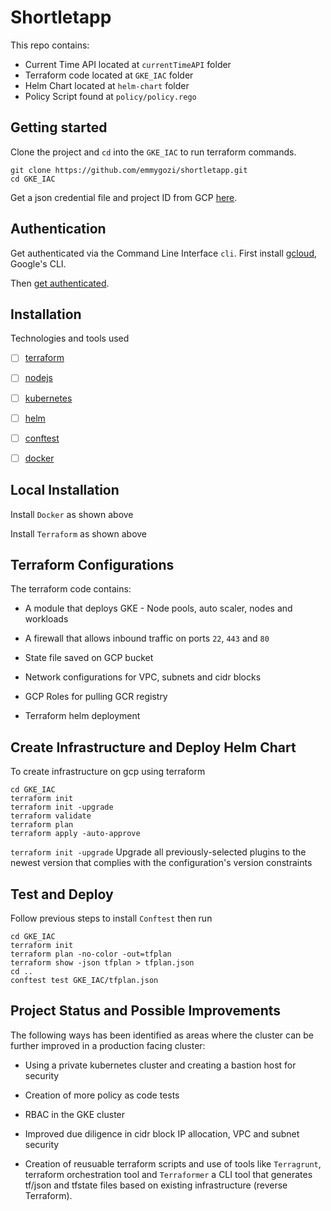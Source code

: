 # Shortletapp

This repo contains:
- Current Time API located at `currentTimeAPI` folder
- Terraform code located at `GKE_IAC` folder
- Helm Chart located at `helm-chart` folder
- Policy Script found at `policy/policy.rego`

## Getting started

Clone the project and `cd` into the `GKE_IAC` to run terraform commands.

```
git clone https://github.com/emmygozi/shortletapp.git
cd GKE_IAC
```

Get a json credential file and project ID from GCP [here](https://developers.google.com/workspace/guides/create-credentials). 

## Authentication

Get authenticated via the Command Line Interface `cli`. First install [gcloud](https://cloud.google.com/sdk/docs/install), Google's CLI.

Then [get authenticated](https://cloud.google.com/docs/authentication/gcloud). 


## Installation

Technologies and tools used

- [ ] [terraform](https://developer.hashicorp.com/terraform/tutorials/aws-get-started/install-cli)

- [ ] [nodejs](https://nodejs.org/en/download/package-manager)

- [ ] [kubernetes](https://kubernetes.io/releases/download/)

- [ ] [helm](https://helm.sh/docs/intro/install/)

- [ ] [conftest](https://www.conftest.dev/install/)

- [ ] [docker](https://www.docker.com/)


## Local Installation

Install `Docker` as shown above

Install `Terraform` as shown above


## Terraform Configurations
The terraform code contains:

- A module that deploys GKE - Node pools, auto scaler, nodes and    workloads

- A firewall that allows inbound traffic on ports `22`, `443` and `80`

- State file saved on GCP bucket

- Network configurations for VPC, subnets and cidr blocks

- GCP Roles for pulling GCR registry

- Terraform helm deployment


## Create Infrastructure and Deploy Helm Chart

To create infrastructure on gcp using terraform

```
cd GKE_IAC
terraform init
terraform init -upgrade
terraform validate
terraform plan
terraform apply -auto-approve
```
`terraform init -upgrade` Upgrade all previously-selected plugins to the newest version that complies with the configuration's version constraints


## Test and Deploy

Follow previous steps to install `Conftest` then run

```
cd GKE_IAC
terraform init
terraform plan -no-color -out=tfplan
terraform show -json tfplan > tfplan.json
cd ..
conftest test GKE_IAC/tfplan.json 
```

## Project Status and Possible Improvements

The following ways has been identified as areas where the cluster can be further improved in a production facing cluster:

- Using a private kubernetes cluster and creating a bastion host for security

- Creation of more policy as code tests

- RBAC in the GKE cluster

- Improved due diligence in cidr block IP allocation, VPC and subnet security

- Creation of reusuable terraform scripts and use of tools like `Terragrunt`, terraform orchestration tool and `Terraformer` a CLI tool that generates tf/json and tfstate files based on existing infrastructure (reverse Terraform).


